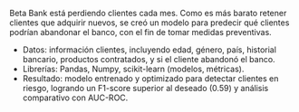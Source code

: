 Beta Bank está perdiendo clientes cada mes. Como es más barato retener clientes que adquirir nuevos, se creó un modelo para predecir qué clientes podrían abandonar el banco, con el fin de tomar medidas preventivas.

- Datos: información clientes, incluyendo edad, género, país, historial bancario, productos contratados, y si el cliente abandonó el banco.
- Librerías: Pandas, Numpy, scikit-learn (modelos, métricas). 
- Resultado: modelo entrenado y optimizado para detectar clientes en riesgo, logrando un F1-score superior al deseado (0.59) y análisis comparativo con AUC-ROC.
